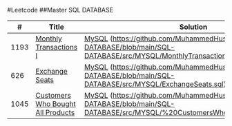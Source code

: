 #Leetcode
##Master SQL DATABASE

|  # |     Title    |   Solution   | Difficulty | Explained |
|--- |--------------|--------------|------------|-----------|
|1193| [Monthly Transactions I](https://leetcode.com/problems/monthly-transactions-i/description/)| [MySQL](https://github.com/MuhammedHussein3/SQL-DATABASE/tree/main/SQL-DATABASE/src/MYSQL) (https://github.com/MuhammedHussein3/SQL-DATABASE/blob/main/SQL-DATABASE/src/MYSQL/MonthlyTransactions.sql)|Medium| |
|626| [Exchange Seats](https://leetcode.com/problems/exchange-seats/description/)| [MySQL](https://github.com/MuhammedHussein3/SQL-DATABASE/tree/main/SQL-DATABASE/src/MYSQL) (https://github.com/MuhammedHussein3/SQL-DATABASE/blob/main/SQL-DATABASE/src/MYSQL/ExchangeSeats.sql)|Medium| |
|1045| [Customers Who Bought All Products](https://leetcode.com/problems/customers-who-bought-all-products/)| [MySQL](https://github.com/MuhammedHussein3/SQL-DATABASE/tree/main/SQL-DATABASE/src/MYSQL) (https://github.com/MuhammedHussein3/SQL-DATABASE/blob/main/SQL-DATABASE/src/MYSQL/%20CustomersWhoBoughtAllProducts.sql)|Medium| |

